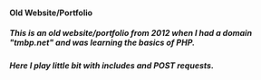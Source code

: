#### Old Website/Portfolio


##### This is an old website/portfolio from 2012 when I had a domain "tmbp.net" and was learning the basics of PHP. 
##### Here I play little bit with includes and POST requests.

